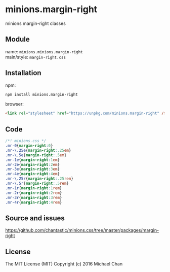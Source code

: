 # minions.margin-right
minions margin-right classes

## Module
name: `minions.minions.margin-right`  
main/style: `margin-right.css`  

## Installation
npm:
```bash
npm install minions.margin-right
```

browser:
```html
<link rel="stylesheet" href="https://unpkg.com/minions.margin-right" />
```

## Code
```css
/*! minions.css */
.mr-0{margin-right:0}
.mr-\.25e{margin-right:.25em}
.mr-\.5e{margin-right:.5em}
.mr-1e{margin-right:1em}
.mr-2e{margin-right:2em}
.mr-3e{margin-right:3em}
.mr-4e{margin-right:4em}
.mr-\.25r{margin-right:.25rem}
.mr-\.5r{margin-right:.5rem}
.mr-1r{margin-right:1rem}
.mr-2r{margin-right:2rem}
.mr-3r{margin-right:3rem}
.mr-4r{margin-right:4rem}

```

## Source and issues

https://github.com/chantastic/minions.css/tree/master/packages/margin-right

## License

The MIT License (MIT)
Copyright (c) 2016 Michael Chan
